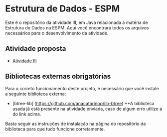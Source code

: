 # Estrutura de Dados - ESPM

Este é o repositório da atividade III, em Java relacionada à matéria de Estrutura de Dados na ESPM. Aqui você encontrará todos os arquivos necessários para o desenvolvimento da atividade.

## Atividade proposta
- [Atividade III](https://drive.google.com/file/d/1YWa74j5AXbOceeadYzxXfnscNcMEX5v_/view?usp=sharing)

## Bibliotecas externas obrigatórias

Para o correto funcionamento deste projeto, é necessário que você instale a seguinte biblioteca externa:

- [btree-lib] (https://github.com/anacatarinop/lib-btree)
**A biblioteca usada já está presente na atividade enviada, caso de algum erro utilize a do link acima.

Basta seguir as instruções de instalação na página do repositório da biblioteca para que tudo funcione corretamente.
